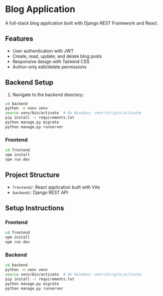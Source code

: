 # Blog Application

A full-stack blog application built with Django REST Framework and React.

## Features

- User authentication with JWT
- Create, read, update, and delete blog posts
- Responsive design with Tailwind CSS
- Author-only edit/delete permissions

## Backend Setup

1. Navigate to the backend directory:

```bash
cd backend
python -m venv venv
source venv/bin/activate  # On Windows: venv\Scripts\activate
pip install -r requirements.txt
python manage.py migrate
python manage.py runserver
```

### Frontend

```bash
cd frontend
npm install
npm run dev
```

## Project Structure

- `frontend/`: React application built with Vite
- `backend/`: Django REST API

## Setup Instructions

### Frontend

```bash
cd frontend
npm install
npm run dev
```

### Backend

```bash
cd backend
python -m venv venv
source venv/bin/activate  # On Windows: venv\Scripts\activate
pip install -r requirements.txt
python manage.py migrate
python manage.py runserver
```
